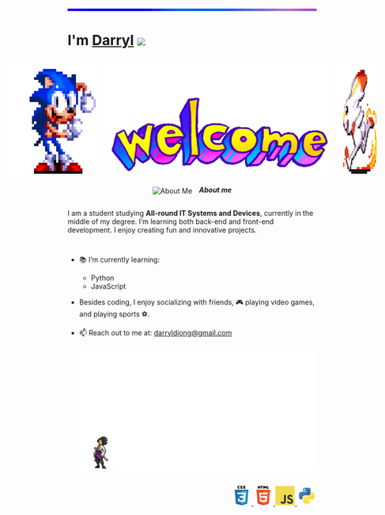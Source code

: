 <img src="https://raw.githubusercontent.com/AnderMendoza/AnderMendoza/main/assets/line-neon.gif" alt="Line-neon" width="1000" height="5" />
<h1>I'm <a href="https://github.com/Yawlf">Darryl</a> <img src="https://camo.githubusercontent.com/d552948e7884c41fde2d32b9221d79f0df2076c7d824aaab954ca93f53d95884/68747470733a2f2f6d656469612e67697068792e636f6d2f6d656469612f6876524a434c467a6361737252346961377a2f67697068792e676966" style="width: 50px; height: auto; vertical-align: middle;"></h1>


<div style="display: flex; flex-direction: column; align-items: center;">
  <div style="display: flex; justify-content: center; width: 100%;">
    <img src="sonic.gif" alt="sonicgif" style="width: 180px; margin: 10px;">
    <img src="welcome.gif" alt="welcomegif" style="width: 450px; margin: 10px;">
    <img src="scorbunny.gif" alt="scorbunnygif" style="width: 80px; margin: 10px;">
  </div>
  
<img src="https://raw.githubusercontent.com/7oSkaaa/7oSkaaa/main/Images/about_me.gif" alt="About Me" width="50" height="auto" style="vertical-align: middle; margin-right: 10px;" /> ***About me***

I am a student studying **All-round IT Systems and Devices**, currently in the middle of my degree. I’m learning both back-end and front-end development. I enjoy creating fun and innovative projects.
- 📚 I’m currently learning:
  - Python
  - JavaScript
- Besides coding, I enjoy socializing with friends, 🎮 playing video games, and playing sports ⚽.
- 📫 Reach out to me at: [darryldjong@gmail.com](mailto:darryldjong@gmail.com)

  <img src="naruto.gif" alt="narutogif" style="width: 100%; max-width: 1000px; margin-top: 10px;">
</div>

<p align="right"> <a href="https://www.w3schools.com/css/" target="_blank" rel="noreferrer"> <img src="https://raw.githubusercontent.com/devicons/devicon/master/icons/css3/css3-original-wordmark.svg" alt="css3" width="40" height="40"/> </a> <a href="https://www.w3.org/html/" target="_blank" rel="noreferrer"> <img src="https://raw.githubusercontent.com/devicons/devicon/master/icons/html5/html5-original-wordmark.svg" alt="html5" width="40" height="40"/> </a> <a href="https://developer.mozilla.org/en-US/docs/Web/JavaScript" target="_blank" rel="noreferrer"> <img src="https://raw.githubusercontent.com/devicons/devicon/master/icons/javascript/javascript-original.svg" alt="javascript" width="40" height="40"/> </a> <a href="https://www.python.org" target="_blank" rel="noreferrer"> <img src="https://raw.githubusercontent.com/devicons/devicon/master/icons/python/python-original.svg" alt="python" width="40" height="40"/> </a> </p>

